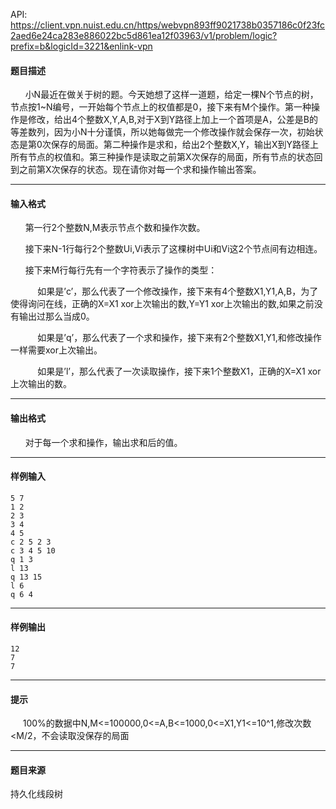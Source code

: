 API: https://client.vpn.nuist.edu.cn/https/webvpn893ff9021738b0357186c0f23fc2aed6e24ca283e886022bc5d861ea12f03963/v1/problem/logic?prefix=b&logicId=3221&enlink-vpn

#### 题目描述

      小N最近在做关于树的题。今天她想了这样一道题，给定一棵N个节点的树，节点按1~N编号，一开始每个节点上的权值都是0，接下来有M个操作。第一种操作是修改，给出4个整数X,Y,A,B,对于X到Y路径上加上一个首项是A，公差是B的等差数列，因为小N十分谨慎，所以她每做完一个修改操作就会保存一次，初始状态是第0次保存的局面。第二种操作是求和，给出2个整数X,Y，输出X到Y路径上所有节点的权值和。第三种操作是读取之前第X次保存的局面，所有节点的状态回到之前第X次保存的状态。现在请你对每一个求和操作输出答案。

---

#### 输入格式

      第一行2个整数N,M表示节点个数和操作次数。

      接下来N-1行每行2个整数Ui,Vi表示了这棵树中Ui和Vi这2个节点间有边相连。

      接下来M行每行先有一个字符表示了操作的类型：

           如果是’c’，那么代表了一个修改操作，接下来有4个整数X1,Y1,A,B，为了使得询问在线，正确的X=X1 xor上次输出的数,Y=Y1 xor上次输出的数,如果之前没有输出过那么当成0。

           如果是’q’，那么代表了一个求和操作，接下来有2个整数X1,Y1,和修改操作一样需要xor上次输出。

           如果是’l’，那么代表了一次读取操作，接下来1个整数X1，正确的X=X1 xor上次输出的数。

---

#### 输出格式

      对于每一个求和操作，输出求和后的值。

---

#### 样例输入
```
5 7
1 2
2 3
3 4
4 5
c 2 5 2 3
c 3 4 5 10
q 1 3
l 13
q 13 15
l 6
q 6 4

```

---

#### 样例输出
```
12
7
7 
```

---

#### 提示

  
     100%的数据中N,M<=100000,0<=A,B<=1000,0<=X1,Y1<=10^1,修改次数<M/2，不会读取没保存的局面

---

#### 题目来源

持久化线段树